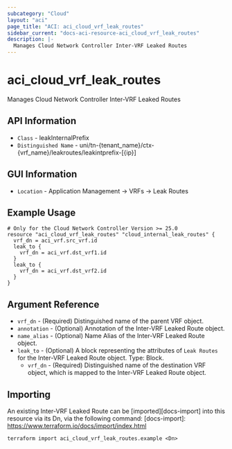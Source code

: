 ```yaml
---
subcategory: "Cloud"
layout: "aci"
page_title: "ACI: aci_cloud_vrf_leak_routes"
sidebar_current: "docs-aci-resource-aci_cloud_vrf_leak_routes"
description: |-
  Manages Cloud Network Controller Inter-VRF Leaked Routes
---
```


# aci_cloud_vrf_leak_routes #

Manages Cloud Network Controller Inter-VRF Leaked Routes

## API Information ##

* `Class` - leakInternalPrefix
* `Distinguished Name` - uni/tn-{tenant_name}/ctx-{vrf_name}/leakroutes/leakintprefix-[{ip}]

## GUI Information ##

* `Location` - Application Management -> VRFs -> Leak Routes


## Example Usage ##

```hcl
# Only for the Cloud Network Controller Version >= 25.0
resource "aci_cloud_vrf_leak_routes" "cloud_internal_leak_routes" {
  vrf_dn = aci_vrf.src_vrf.id
  leak_to {
    vrf_dn = aci_vrf.dst_vrf1.id
  }
  leak_to {
    vrf_dn = aci_vrf.dst_vrf2.id
  }
}
```

## Argument Reference ##

* `vrf_dn` - (Required) Distinguished name of the parent VRF object.
* `annotation` - (Optional) Annotation of the Inter-VRF Leaked Route object.
* `name_alias` - (Optional) Name Alias of the Inter-VRF Leaked Route object.
* `leak_to` - (Optional) A block representing the attributes of `Leak Routes` for the Inter-VRF Leaked Route object. Type: Block.
  * `vrf_dn` - (Required) Distinguished name of the destination VRF object, which is mapped to the Inter-VRF Leaked Route object.

## Importing ##

An existing Inter-VRF Leaked Route can be [imported][docs-import] into this resource via its Dn, via the following command:
[docs-import]: https://www.terraform.io/docs/import/index.html


```
terraform import aci_cloud_vrf_leak_routes.example <Dn>
```